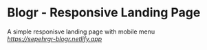 # Blogr - Responsive Landing Page
A simple responisve landing page with mobile menu<br/>
*https://sepehrgr-blogr.netlify.app*
